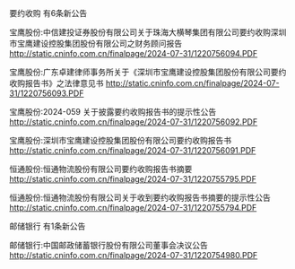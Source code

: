 要约收购 有6条新公告 

宝鹰股份:中信建投证券股份有限公司关于珠海大横琴集团有限公司要约收购深圳市宝鹰建设控股集团股份有限公司之财务顾问报告 http://static.cninfo.com.cn/finalpage/2024-07-31/1220756094.PDF 

宝鹰股份:广东卓建律师事务所关于《深圳市宝鹰建设控股集团股份有限公司要约收购报告书》之法律意见书 http://static.cninfo.com.cn/finalpage/2024-07-31/1220756093.PDF 

宝鹰股份:2024-059 关于披露要约收购报告书的提示性公告 http://static.cninfo.com.cn/finalpage/2024-07-31/1220756092.PDF 

宝鹰股份:深圳市宝鹰建设控股集团股份有限公司要约收购报告书 http://static.cninfo.com.cn/finalpage/2024-07-31/1220756091.PDF 

恒通股份:恒通物流股份有限公司要约收购报告书摘要 http://static.cninfo.com.cn/finalpage/2024-07-31/1220755795.PDF 

恒通股份:恒通物流股份有限公司关于收到要约收购报告书摘要的提示性公告 http://static.cninfo.com.cn/finalpage/2024-07-31/1220755794.PDF 

邮储银行 有1条新公告 

邮储银行:中国邮政储蓄银行股份有限公司董事会决议公告 http://static.cninfo.com.cn/finalpage/2024-07-31/1220754980.PDF 

